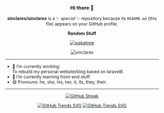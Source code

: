 <div align="center" >

### Hi there 👋

**sinclares/sinclares** is a ✨ _special_ ✨ repository because its `README.md` (this file) appears on your GitHub profile.

**Random Stuff**


[![wakatime](https://wakatime.com/badge/user/c5e4444e-f3d5-49e3-8604-6f50163323d1.svg)](https://wakatime.com/@c5e4444e-f3d5-49e3-8604-6f50163323d1)

![sinclares](https://github-profile-trophy.vercel.app/?username=sinclares&theme=monokai&title=MultiLanguage,Commits,Repositories&column=3&margin-h=10)

</div>

---

- 🔭 I’m currently working:<br>  To rebuild my personal website/blog based on laravel8.
- 🌱 I’m currently learning front-end stuff.
- 😄 Pronouns: he, she, his, her, it, its, they, their.

---
<div align="center" >

[![GitHub Streak](https://github-readme-streak-stats.herokuapp.com?user=sinclares&theme=monokai&hide_border=true&date_format=M%20j%5B%2C%20Y%5D)](https://git.io/streak-stats)

[![GitHub Trends SVG](https://api.githubtrends.io/user/svg/sinclares/langs?time_range=one_year&include_private=True&loc_metric=changed&theme=synthwaves)](https://githubtrends.io)
[![GitHub Trends SVG](https://api.githubtrends.io/user/svg/sinclares/repos?time_range=one_year&include_private=True&loc_metric=changed&theme=synthwaves)](https://githubtrends.io)

</div>

<!-- signed by sin100xx -->
